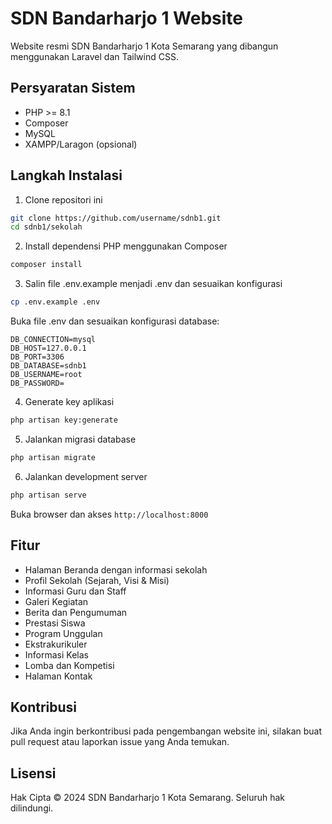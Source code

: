 # SDN Bandarharjo 1 Website

Website resmi SDN Bandarharjo 1 Kota Semarang yang dibangun menggunakan Laravel dan Tailwind CSS.

## Persyaratan Sistem

- PHP >= 8.1
- Composer
- MySQL
- XAMPP/Laragon (opsional)

## Langkah Instalasi

1. Clone repositori ini
```bash
git clone https://github.com/username/sdnb1.git
cd sdnb1/sekolah
```

2. Install dependensi PHP menggunakan Composer
```bash
composer install
```

3. Salin file .env.example menjadi .env dan sesuaikan konfigurasi
```bash
cp .env.example .env
```

Buka file .env dan sesuaikan konfigurasi database:
```env
DB_CONNECTION=mysql
DB_HOST=127.0.0.1
DB_PORT=3306
DB_DATABASE=sdnb1
DB_USERNAME=root
DB_PASSWORD=
```

4. Generate key aplikasi
```bash
php artisan key:generate
```

5. Jalankan migrasi database
```bash
php artisan migrate
```

6. Jalankan development server
```bash
php artisan serve
```

Buka browser dan akses `http://localhost:8000`

## Fitur

- Halaman Beranda dengan informasi sekolah
- Profil Sekolah (Sejarah, Visi & Misi)
- Informasi Guru dan Staff
- Galeri Kegiatan
- Berita dan Pengumuman
- Prestasi Siswa
- Program Unggulan
- Ekstrakurikuler
- Informasi Kelas
- Lomba dan Kompetisi
- Halaman Kontak

## Kontribusi

Jika Anda ingin berkontribusi pada pengembangan website ini, silakan buat pull request atau laporkan issue yang Anda temukan.

## Lisensi

Hak Cipta © 2024 SDN Bandarharjo 1 Kota Semarang. Seluruh hak dilindungi.
